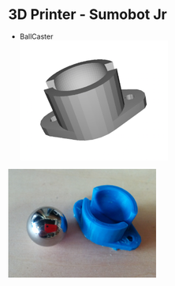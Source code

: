 # 3D Printer - Sumobot Jr

- BallCaster <br/>
<img src="https://raw.githubusercontent.com/FabLabKannai/SumobotJr/master/docs/BallCaster-custom.png" width="300" /> <br/>
<img src="https://github.com/FabLabKannai/SumobotJr/blob/master/docs/3d_printer_ball_caster.png" width="300" />

